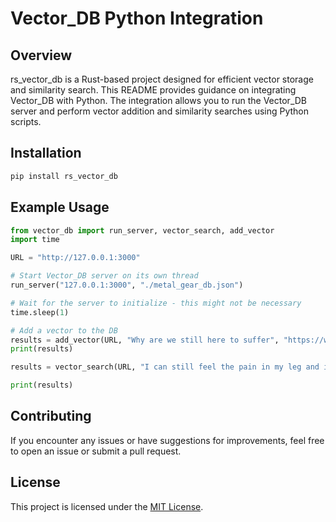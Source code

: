 # Vector_DB Python Integration

## Overview

rs_vector_db is a Rust-based project designed for efficient vector storage and
similarity search. This README provides guidance on integrating Vector_DB with
Python. The integration allows you to run the Vector_DB server and perform
vector addition and similarity searches using Python scripts.

## Installation

```bash
pip install rs_vector_db
```

## Example Usage

```python
from vector_db import run_server, vector_search, add_vector
import time

URL = "http://127.0.0.1:3000"

# Start Vector_DB server on its own thread
run_server("127.0.0.1:3000", "./metal_gear_db.json")

# Wait for the server to initialize - this might not be necessary
time.sleep(1)

# Add a vector to the DB
results = add_vector(URL, "Why are we still here to suffer", "https://www.youtube.com/watch?v=N_vJMHMBzLM")
print(results)

results = vector_search(URL, "I can still feel the pain in my leg and in my arm", 0.2, 9000)

print(results)
```

## Contributing

If you encounter any issues or have suggestions for improvements, feel free to
open an issue or submit a pull request.

## License

This project is licensed under the [MIT License](LICENSE).
